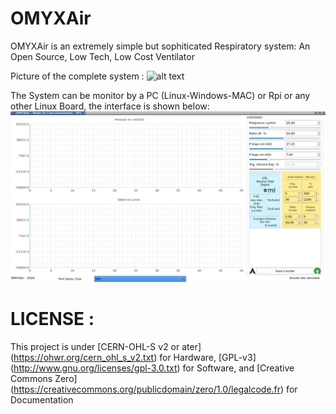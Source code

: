 # OMYXAir
OMYXAir is an extremely simple but sophiticated Respiratory system:
An Open Source, Low Tech, Low Cost Ventilator

Picture of the complete system :
![alt text](https://github.com/smile5/MOMYX/blob/master/Test_system_red.jpeg?raw=true)

The System can be monitor by a PC (Linux-Windows-MAC) or Rpi or any other Linux Board, the interface is shown below:
![alt text](https://github.com/smile5/MOMYX/blob/master/Capture_Interface.png?raw=true)

# LICENSE :

This project is under [CERN-OHL-S v2 or ater] (https://ohwr.org/cern_ohl_s_v2.txt) for Hardware, [GPL-v3] (http://www.gnu.org/licenses/gpl-3.0.txt) for Software, and [Creative Commons Zero] (https://creativecommons.org/publicdomain/zero/1.0/legalcode.fr) for Documentation
